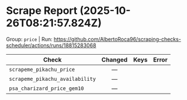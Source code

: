# Scrape Report (2025-10-26T08:21:57.824Z)

Group: `price`  |  Run: https://github.com/AlbertoRoca96/scraping-checks-scheduler/actions/runs/18815283068

| Check | Changed | Keys | Error |
|---|:---:|:--|:--|
| `scrapeme_pikachu_price` | — |  |  |
| `scrapeme_pikachu_availability` | — |  |  |
| `psa_charizard_price_gem10` | — |  |  |
